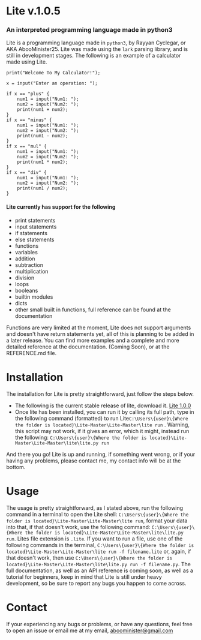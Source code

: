 # Lite  v.1.0.5
### An interpreted programming language made in python3


Lite is a programming language made in `python3`, by Rayyan Cyclegar, or AKA AbooMinister25. Lite was made using the `lark` parsing library, and is still in development stages. The following is an example of a calculator made using Lite.
```
print("Welcome To My Calculator!");

x = input("Enter an operation: ");

if x == "plus" {
    num1 = input("Num1: ");
    num2 = input("Num2: ");
    print(num1 + num2);
}
if x == "minus" {
    num1 = input("Num1: ");
    num2 = input("Num2: ");
    print(num1 - num2);
}
if x == "mul" {
    num1 = input("Num1: ");
    num2 = input("Num2: ");
    print(num1 * num2);
}
if x == "div" {
    num1 = input("Num1: ");
    num2 = input("Num2: ");
    print(num1 / num2);
}
```

#### Lite currently has support for the following
* print statements
* input statements
* if statements
* else statements
* functions
* variables
* addition
* subtraction
* multiplication
* division
* loops
* booleans
* builtin modules
* dicts
* other small built in functions, full reference can be found at the documentation

Functions are very limited at the moment, Lite does not support arguments and doesn't have return statements yet, all of this is planning to be added in a later release.
You can find more examples and a complete and more detailed reference at the documentation. (Coming Soon), or at the REFERENCE.md file.

# Installation
The installation for Lite is pretty straightforward, just follow the steps below.
* The following is the current stable release of lite, download it. [Lite 1.0.0](https://github.com/AbooMinister25/Lite)
* Once lite has been installed, you can run it by calling its full path, type in the following command (formatted) to run Lite`C:\Users\{user}\{Where the folder is located}\Lite-Master\Lite-Master\lite run` . Warning, this script may not work, if it gives an error, which it might, instead run the following: `C:\Users\{user}\{Where the folder is located}\Lite-Master\Lite-Master\lite\lite.py run`

And there you go! Lite is up and running, if something went wrong, or if your having any problems, please contact me, my contact info will be at the bottom.


# Usage
The usage is pretty straightforward, as I stated above, run the following command in a terminal to open the Lite shell: `C:\Users\{user}\{Where the folder is located}\Lite-Master\Lite-Master\lite run`, format your data into that, if that doesn't work, use the following command: `C:\Users\{user}\{Where the folder is located}\Lite-Master\Lite-Master\lite\lite.py run`. Lites file extension is `.lite`. If you want to run a file, use one of the following commands in the terminal, `C:\Users\{user}\{Where the folder is located}\Lite-Master\Lite-Master\lite run -f filename.lite` or, again, if that doesn't work, then use `C:\Users\{user}\{Where the folder is located}\Lite-Master\Lite-Master\lite\lite.py run -f filename.py`. The full documentation, as well as an API reference is coming soon, as well as a tutorial for beginners, keep in mind that Lite is still under heavy development, so be sure to report any bugs you happen to come across.

# Contact
If your experiencing any bugs or problems, or have any questions, feel free to open an issue or email me at my email, aboominister@gmail.com
